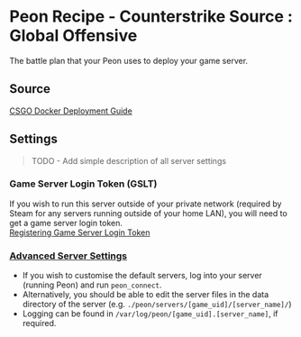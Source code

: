 # Peon Recipe - Counterstrike Source : Global Offensive

The battle plan that your Peon uses to deploy your game server.

## Source

[CSGO Docker Deployment Guide](https://developer.valvesoftware.com/wiki/Counter-Strike:_Global_Offensive_Dedicated_Servers#Docker)

## Settings

> TODO - Add simple description of all server settings

### Game Server Login Token (GSLT)

If you wish to run this server outside of your private network (required by Steam for any servers running outside of your home LAN), you will need to get a game server login token.\
[Registering Game Server Login Token](https://developer.valvesoftware.com/wiki/Counter-Strike:_Global_Offensive_Dedicated_Servers#Registering_Game_Server_Login_Token)

### [Advanced Server Settings](https://developer.valvesoftware.com/wiki/Counter-Strike:_Global_Offensive_Dedicated_Servers)

- If you wish to customise the default servers, log into your server (running Peon) and run ``peon_connect``.
- Alternatively, you should be able to edit the server files in the data directory of the server (e.g. ``./peon/servers/[game_uid]/[server_name]/``)
- Logging can be found in ``/var/log/peon/[game_uid].[server_name]``, if required.

